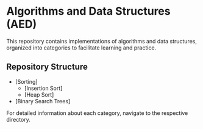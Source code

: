 # Algorithms and Data Structures (AED)

This repository contains implementations of algorithms and data structures, organized into categories to facilitate learning and practice.

## Repository Structure

- [Sorting]
  - [Insertion Sort]
  - [Heap Sort]
- [Binary Search Trees]

For detailed information about each category, navigate to the respective directory.
